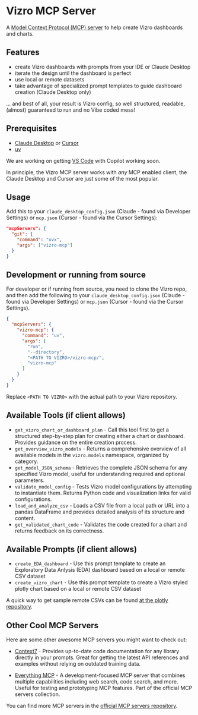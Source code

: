 # Vizro MCP Server

A [Model Context Protocol (MCP) server](https://modelcontextprotocol.io/) to help create Vizro dashboards and charts.

## Features

- create Vizro dashboards with prompts from your IDE or Claude Desktop
- iterate the design until the dashboard is perfect
- use local or remote datasets
- take advantage of specialized prompt templates to guide dashboard creation (Claude Desktop only)

... and best of all, your result is Vizro config, so well structured, readable, (almost) guaranteed to run and no Vibe coded mess!

## Prerequisites

- [Claude Desktop](https://claude.ai/download) or [Cursor](https://www.cursor.com/downloads)
- [uv](https://docs.astral.sh/uv/getting-started/installation/)

We are working on getting [VS Code](https://code.visualstudio.com/) with Copilot working soon.

In principle, the Vizro MCP server works with _any_ MCP enabled client, the Claude Desktop and Cursor are just some of the most popular.

## Usage

Add this to your `claude_desktop_config.json` (Claude - found via Developer Settings) or `mcp.json` (Cursor - found via the Cursor Settings):

```json
"mcpServers": {
  "git": {
    "command": "uvx",
    "args": ["vizro-mcp"]
  }
}
```

## Development or running from source

For developer or if running from source, you need to clone the Vizro repo, and then add the following to your `claude_desktop_config.json` (Claude - found via Developer Settings) or `mcp.json` (Cursor - found via the Cursor Settings).

```json
{
  "mcpServers": {
    "vizro-mcp": {
      "command": "uv",
      "args": [
        "run",
        "--directory",
        "<PATH TO VIZRO>/vizro-mcp/",
        "vizro-mcp"
      ]
    }
  }
}
```

Replace `<PATH TO VIZRO>` with the actual path to your Vizro repository.

## Available Tools (if client allows)

- `get_vizro_chart_or_dashboard_plan` - Call this tool first to get a structured step-by-step plan for creating either a chart or dashboard. Provides guidance on the entire creation process.
- `get_overview_vizro_models` - Returns a comprehensive overview of all available models in the `vizro.models` namespace, organized by category.
- `get_model_JSON_schema` - Retrieves the complete JSON schema for any specified Vizro model, useful for understanding required and optional parameters.
- `validate_model_config` - Tests Vizro model configurations by attempting to instantiate them. Returns Python code and visualization links for valid configurations.
- `load_and_analyze_csv` - Loads a CSV file from a local path or URL into a pandas DataFrame and provides detailed analysis of its structure and content.
- `get_validated_chart_code` - Validates the code created for a chart and returns feedback on its correctness.

## Available Prompts (if client allows)

- `create_EDA_dashboard` - Use this prompt template to create an Exploratory Data Anlysis (EDA) dashboard based on a local or remote CSV dataset
- `create_vizro_chart` - Use this prompt template to create a Vizro styled plotly chart based on a local or remote CSV dataset

A quick way to get sample remote CSVs can be found [at the plotly repository](https://github.com/plotly/datasets/tree/master).

## Other Cool MCP Servers

Here are some other awesome MCP servers you might want to check out:

- [Context7](https://github.com/upstash/context7) - Provides up-to-date code documentation for any library directly in your prompts. Great for getting the latest API references and examples without relying on outdated training data.

- [Everything MCP](https://github.com/modelcontextprotocol/servers/tree/main/src/everything) - A development-focused MCP server that combines multiple capabilities including web search, code search, and more. Useful for testing and prototyping MCP features. Part of the official MCP servers collection.

You can find more MCP servers in the [official MCP servers repository](https://github.com/modelcontextprotocol/servers/tree/main).
